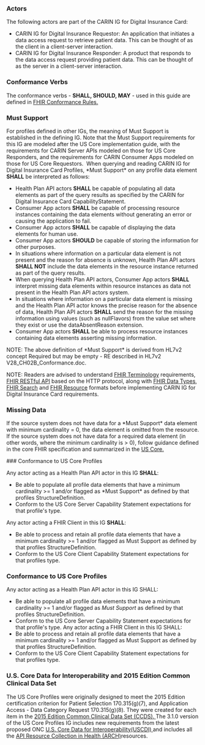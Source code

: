 <a name="actors"></a>
### Actors

The following actors are part of the CARIN IG for Digital Insurance Card:

* CARIN IG for Digital Insurance Requestor: An application that initiates a data access request to retrieve patient data. This can be thought of as the client in a client-server interaction.
* CARIN IG for Digital Insurance Responder: A product that responds to the data access request providing patient data. This can be thought of as the server in a client-server interaction.

<a name="conformance-verbs"></a>
### Conformance Verbs

<p>The conformance verbs - <strong>SHALL, SHOULD, MAY</strong> - used in this guide are defined in <a style="font-size: 14px;" href="http://hl7.org/fhir/R4/conformance-rules.html">FHIR Conformance Rules.</a></p>

<a name="must-support"></a>

### Must Support

<p>For profiles defined in other IGs, the meaning of Must Support is established in the defining IG. Note that the Must Support requirements for this IG are modeled after the US Core implementation guide, with the requirements for CARIN Server APIs modeled on those for US Core Responders, and the requirements for CARIN Consumer Apps modeled on those for US Core Requestors.&nbsp; When querying and reading CARIN IG for Digital Insurance Card Profiles, *Must Support* on any profile data element <strong>SHALL</strong> be interpreted as follows:&nbsp;</p>
<ul>
<li>Health Plan API actors <strong>SHALL</strong>&nbsp;be capable of populating all data elements as part of the query results as specified by the CARIN for Digital Insurance Card CapabilityStatement.</li>
<li>Consumer App actors <strong>SHALL</strong> be capable of processing resource instances containing the data elements without generating an error or causing the application to fail.</li>
<li>Consumer App actors <strong>SHALL</strong> be capable of displaying the data elements for human use.</li>
<li>Consumer App actors <strong>SHOULD</strong> be capable of storing the information for other purposes.</li>
<li>In situations where information on a particular data element is not present and the reason for absence is unknown, Health Plan API actors <strong>SHALL NOT</strong> include the data elements in the resource instance returned as part of the query results.</li>
<li>When querying Health Plan API actors, Consumer App actors <strong>SHALL</strong> interpret missing data elements within resource instances as data not present in the Health Plan API actors system.</li>
<li>In situations where information on a particular data element is missing and the Health Plan API actor knows the precise reason for the absence of data, Health Plan API actors <strong>SHALL</strong> send the reason for the missing information using values (such as nullFlavors) from the value set where they exist or use the dataAbsentReason extension.</li>
<li>Consumer App actors <strong>SHALL</strong> be able to process resource instances containing data elements asserting missing information.</li>
</ul>
<p>NOTE: The above definition of *Must Support* is derived from HL7v2 concept Required but may be empty - RE described in HL7v2 V28_CH02B_Conformance.doc.</p>
<p>NOTE: Readers are advised to understand <a href="http://hl7.org/fhir/R4/terminologies.html">FHIR Terminology</a> requirements, <a href="http://hl7.org/fhir/R4/http.html">FHIR RESTful API</a> based on the HTTP protocol, along with <a href="http://hl7.org/fhir/R4/datatypes.html">FHIR Data Types</a>, <a href="http://hl7.org/fhir/R4/search.html">FHIR Search</a> and <a href="http://hl7.org/fhir/R4/resource.html">FHIR Resource</a> formats before implementing CARIN IG for Digital Insurance Card requirements.</p>
<a name="missing-data"></a>

### Missing Data

<p>If the source system does not have data for a *Must Support* data element with minimum cardinality = 0, the data element is omitted from the resource. If the source system does not have data for a required data element (in other words, where the minimum cardinality is &gt; 0), follow guidance defined in the core FHIR specification and summarized in the&nbsp;<a href="http://hl7.org/fhir/us/core/general-guidance.html#missing-data">US Core.</a></p>
### Conformance to US Core Profiles
<p>Any actor acting as a Health Plan API actor in this IG <strong>SHALL</strong>:</p>
<ul>
<li>Be able to populate all profile data elements that have a minimum cardinality &gt;= 1 and/or flagged as *Must Support* as defined by that profiles StructureDefinition.</li>
<li>Conform to the US Core Server Capability Statement expectations for that profile's type.</li>
</ul>
<p>Any actor acting a FHIR Client in this IG <strong>SHALL</strong>:</p>
<ul>
<li>Be able to process and retain all profile data elements that have a minimum cardinality &gt;= 1 and/or flagged as Must Support as defined by that profiles StructureDefinition.</li>
<li>Conform to the US Core Client Capability Statement expectations for that profiles type.</li>
</ul>

<a name="conformance-to-us-core-profiles"></a>

### Conformance to US Core Profiles

Any actor acting as a Health Plan API actor in this IG SHALL:
* Be able to populate all profile data elements that have a minimum cardinality >= 1 and/or flagged as *Must Support* as defined by that profiles StructureDefinition.
* Conform to the US Core Server Capability Statement expectations for that profile's type.
Any actor acting a FHIR Client in this IG SHALL:
* Be able to process and retain all profile data elements that have a minimum cardinality >= 1 and/or flagged as Must Support as defined by that profiles StructureDefinition.
* Conform to the US Core Client Capability Statement expectations for that profiles type.


<a name="common-clinical-data-set"></a>

### U.S. Core Data for Interoperability and 2015 Edition Common Clinical Data Set

<p>The US Core Profiles were originally designed to meet the 2015 Edition certification criterion for Patient Selection 170.315(g)(7), and Application Access - Data Category Request 170.315(g)(8). They were created for each item in the&nbsp;<a href="https://www.healthit.gov/sites/default/files/ccds_reference_document_v1_1.pdf">2015 Edition Common Clinical Data Set (CCDS).&nbsp;</a>The 3.1.0 version of the US Core Profiles IG includes new requirements from the latest proposed ONC&nbsp;<a href="https://www.healthit.gov/topic/laws-regulation-and-policy/notice-proposed-rulemaking-improve-interoperability-health">U.S. Core Data for Interoperability(USCDI)&nbsp;</a>and includes all the&nbsp;<a href="https://www.healthit.gov/isa/api-resource-collection-health-arch">API Resource Collection in Health (ARCH)</a>resources.</p>
